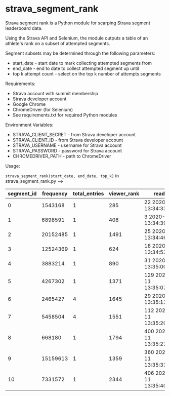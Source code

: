 # strava_segment_rank

Strava segment rank is a Python module for scarping Strava segment leaderboard data. 

Using the Strava API and Selenium, the module outputs a table of an athlete's rank on 
a subset of attempted segments.

Segment subsets may be determined through the following parameters:
- start_date - start date to mark collecting attempted segments from
- end_date - end to date to collect attempted segment up until
- top k attempt count - select on the top k number of attempts segments

Requirements:
- Strava account with summit membership
- Strava developer account
- Google Chrome
- ChromeDriver (for Selenium)
- See requirements.txt for required Python modules

Environment Variables:
- STRAVA_CLIENT_SECRET - from Strava developer account
- STRAVA_CLIENT_ID - from Strava developer account
- STRAVA_USERNAME - username for Strava account
- STRAVA_PASSWORD - password for Strava account 
- CHROMEDRIVER_PATH - path to ChromeDriver

Usage:

`strava_segment_rank(start_date, end_date, top_k)` in strava_segment_rank.py -->

| segment_id | frequency | total_entries | viewer_rank | read_date                      |
|------------|-----------|---------------|-------------|--------------------------------|
| 0          | 1543168   | 1             | 285         | 22 2020-10-11 13:34:33.103041  |
| 1          | 6898591   | 1             | 408         | 3 2020-10-11 13:34:39.887113   |
| 2          | 20152485  | 1             | 1491        | 25 2020-10-11 13:34:46.897710  |
| 3          | 12524369  | 1             | 624         | 18 2020-10-11 13:34:53.996905  |
| 4          | 3883214   | 1             | 890         | 31 2020-10-11 13:35:00.377438  |
| 5          | 4267302   | 1             | 1371        | 129 2020-10-11 13:35:07.083325 |
| 6          | 2465427   | 4             | 1645        | 29 2020-10-11 13:35:13.897077  |
| 7          | 5458504   | 4             | 1551        | 112 2020-10-11 13:35:20.867946 |
| 8          | 668180    | 1             | 1794        | 400 2020-10-11 13:35:27.041816 |
| 9          | 15159613  | 1             | 1359        | 360 2020-10-11 13:35:33.905752 |
| 10         | 7331572   | 1             | 2344        | 406 2020-10-11 13:35:40.863978 |

